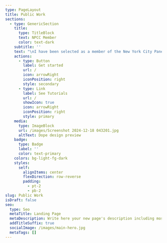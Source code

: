 ```yaml
---
type: PageLayout
title: Public Work
sections:
  - type: GenericSection
    title:
      type: TitleBlock
      text: NPCC Member
      color: text-dark
    subtitle: ''
    text: "\nI have been selected as a member of the New York City Panel on Climate Change under the Mayor's Office of Climate and Environmental Justice! For the next three years, I will be working together with the stellar team of scientists and practitioners, synthesizing state-of-the-art scientific findings regarding climate related risks and impacts the city is facing due to climate change. I am honored to be part of this important work aimed to inform NYC policy and planning towards enhanced climate resilience\_and\_justice!\n\n"
    actions:
      - type: Button
        label: Get started
        url: /
        icon: arrowRight
        iconPosition: right
        style: secondary
      - type: Link
        label: See Tutorials
        url: /
        showIcon: true
        icon: arrowRight
        iconPosition: right
        style: primary
    media:
      type: ImageBlock
      url: /images/Screenshot 2024-12-18 043201.jpg
      altText: Dope design preview
    badge:
      type: Badge
      label: ''
      color: text-primary
    colors: bg-light-fg-dark
    styles:
      self:
        alignItems: center
        flexDirection: row-reverse
        padding:
          - pt-2
          - pb-2
slug: Public Work
isDraft: false
seo:
  type: Seo
  metaTitle: Landing Page
  metaDescription: Write here your new page's description including most relevant keywords.
  addTitleSuffix: true
  socialImage: /images/main-hero.jpg
  metaTags: []
---
```

